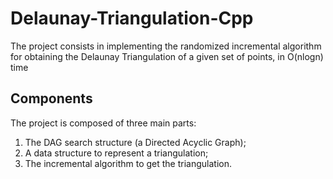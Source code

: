 # Delaunay-Triangulation-Cpp

The project consists in implementing the randomized
incremental algorithm for obtaining the Delaunay
Triangulation of a given set of points, in O(nlogn) time

## Components

The project is composed of three main parts:

1. The DAG search structure (a Directed Acyclic Graph);
2. A data structure to represent a triangulation;
3. The incremental algorithm to get the triangulation.
